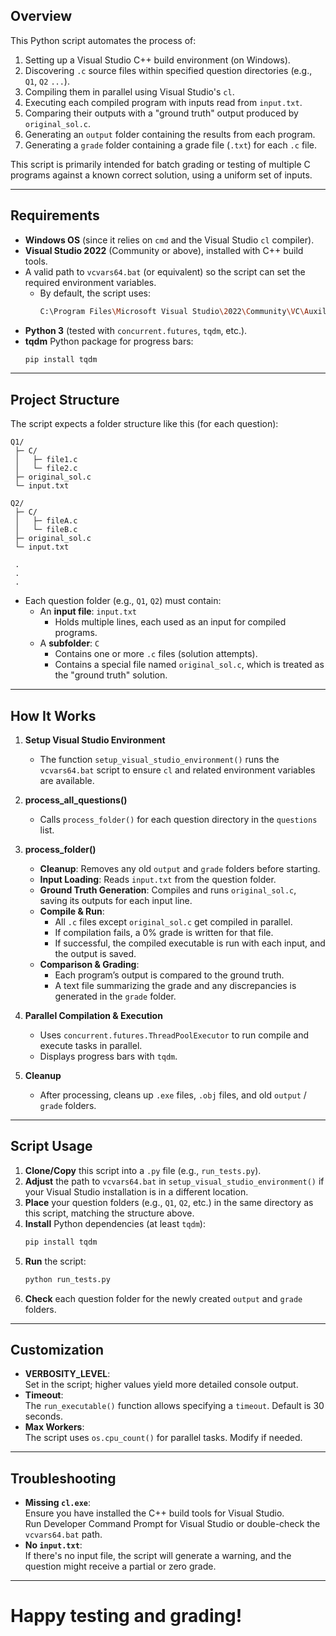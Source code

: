## Overview

This Python script automates the process of:
1. Setting up a Visual Studio C++ build environment (on Windows).
2. Discovering `.c` source files within specified question directories (e.g., `Q1`, `Q2` `...`).
3. Compiling them in parallel using Visual Studio's `cl`.
4. Executing each compiled program with inputs read from `input.txt`.
5. Comparing their outputs with a "ground truth" output produced by `original_sol.c`.
6. Generating an `output` folder containing the results from each program.
7. Generating a `grade` folder containing a grade file (`.txt`) for each `.c` file.

This script is primarily intended for batch grading or testing of multiple C programs against a known correct solution, using a uniform set of inputs.

---

## Requirements

- **Windows OS** (since it relies on `cmd` and the Visual Studio `cl` compiler).
- **Visual Studio 2022** (Community or above), installed with C++ build tools.
- A valid path to `vcvars64.bat` (or equivalent) so the script can set the required environment variables. 
  - By default, the script uses:
    ```bash
    C:\Program Files\Microsoft Visual Studio\2022\Community\VC\Auxiliary\Build\vcvars64.bat
    ```
- **Python 3** (tested with `concurrent.futures`, `tqdm`, etc.).
- **tqdm** Python package for progress bars:
  ```bash
  pip install tqdm
  ```

---

## Project Structure

The script expects a folder structure like this (for each question):

```
Q1/
 ├─ C/
 │   ├─ file1.c
 │   └─ file2.c
 ├─ original_sol.c
 └─ input.txt

Q2/
 ├─ C/
 │   ├─ fileA.c
 │   └─ fileB.c
 ├─ original_sol.c
 └─ input.txt
 
 .
 .
 .
```

- Each question folder (e.g., `Q1`, `Q2`) must contain:
  - An **input file**: `input.txt`  
    - Holds multiple lines, each used as an input for compiled programs.
  - A **subfolder**: `C`  
    - Contains one or more `.c` files (solution attempts).
    - Contains a special file named `original_sol.c`, which is treated as the "ground truth" solution.

---

## How It Works

1. **Setup Visual Studio Environment**  
   - The function `setup_visual_studio_environment()` runs the `vcvars64.bat` script to ensure `cl` and related environment variables are available.

2. **process_all_questions()**  
   - Calls `process_folder()` for each question directory in the `questions` list.

3. **process_folder()**  
   - **Cleanup**: Removes any old `output` and `grade` folders before starting.  
   - **Input Loading**: Reads `input.txt` from the question folder.  
   - **Ground Truth Generation**: Compiles and runs `original_sol.c`, saving its outputs for each input line.  
   - **Compile & Run**:
     - All `.c` files except `original_sol.c` get compiled in parallel.  
     - If compilation fails, a 0% grade is written for that file.  
     - If successful, the compiled executable is run with each input, and the output is saved.  
   - **Comparison & Grading**:
     - Each program’s output is compared to the ground truth.  
     - A text file summarizing the grade and any discrepancies is generated in the `grade` folder.

4. **Parallel Compilation & Execution**  
   - Uses `concurrent.futures.ThreadPoolExecutor` to run compile and execute tasks in parallel.  
   - Displays progress bars with `tqdm`.

5. **Cleanup**  
   - After processing, cleans up `.exe` files, `.obj` files, and old `output` / `grade` folders.

---

## Script Usage

1. **Clone/Copy** this script into a `.py` file (e.g., `run_tests.py`).  
2. **Adjust** the path to `vcvars64.bat` in `setup_visual_studio_environment()` if your Visual Studio installation is in a different location.  
3. **Place** your question folders (e.g., `Q1`, `Q2`, etc.) in the same directory as this script, matching the structure above.  
4. **Install** Python dependencies (at least `tqdm`):
   ```bash
   pip install tqdm
   ```
5. **Run** the script:
   ```bash
   python run_tests.py
   ```
6. **Check** each question folder for the newly created `output` and `grade` folders.

---

## Customization

- **VERBOSITY_LEVEL**:  
  Set in the script; higher values yield more detailed console output.  
- **Timeout**:  
  The `run_executable()` function allows specifying a `timeout`. Default is 30 seconds.  
- **Max Workers**:  
  The script uses `os.cpu_count()` for parallel tasks. Modify if needed.

---

## Troubleshooting

- **Missing `cl.exe`**:  
  Ensure you have installed the C++ build tools for Visual Studio.  
  Run Developer Command Prompt for Visual Studio or double-check the `vcvars64.bat` path.
- **No `input.txt`**:  
  If there's no input file, the script will generate a warning, and the question might receive a partial or zero grade.

---

# Happy testing and grading!